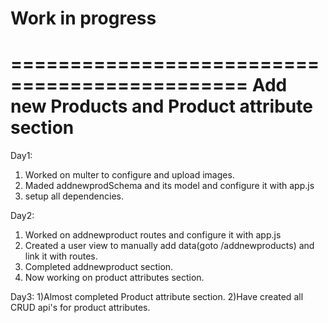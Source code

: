 # Work in progress
==============================================
Add new Products and Product attribute section
==============================================
Day1:
1) Worked on multer to configure and upload images.
2) Maded addnewprodSchema and its model and configure it with app.js
3) setup all dependencies.

Day2:
1) Worked on addnewproduct routes and configure it with app.js
2) Created a user view to manually add data(goto /addnewproducts) and link it with routes.
3) Completed addnewproduct section.
4) Now working on product attributes section.

Day3:
1)Almost completed Product attribute section.
2)Have created all CRUD api's for product attributes.
